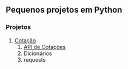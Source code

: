 ## Pequenos projetos em Python

### Projetos
1. [Cotação](https://github.com/rdilimas/small-python-projects/tree/main/1%20-%20Cota%C3%A7%C3%A3o)
    1. [API de Cotações](https://docs.awesomeapi.com.br/api-de-moedas)
    2. Dicionários
    3. requests
